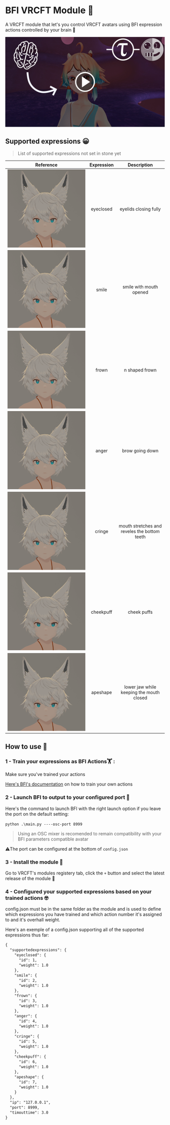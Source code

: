 # BFI VRCFT Module 🧠

A VRCFT module that let's you control VRCFT avatars using BFI expression actions controlled by your brain 🧠

[![Watch the video](media/BFI_VRCFT_thumbnail.png)](https://youtu.be/YbaF6A0G3T8)


## Supported expressions 😀

>List of supported expressions not set in stone yet

| Reference                                           | Expression          | Description                                               |
|:---:                                                | :-------------:     |    :-------------:                                        |
| <img src="media/eyeclosed.gif" alt="eyeclosed"/> | eyeclosed           |  eyelids closing fully                                    |
| <img src="media/smile.gif" alt="smile"/>         | smile               | smile with mouth opened                                   |
| <img src="media/frown.gif" alt="frown"/>         | frown               | n shaped frown                                            |
| <img src="media/anger.gif" alt="anger"/>         | anger               | brow going down                                           |
| <img src="media/cringe.gif" alt="cringe"/>       | cringe              | mouth stretches and reveles the bottom teeth              |
| <img src="media/cheekpuff.gif" alt="cheekpuff"/> | cheekpuff           | cheek puffs                                               |
| <img src="media/apeshape.gif" alt="apeshape"/>   | apeshape            | lower jaw while keeping the mouth closed                  |

## How to use 🤔

### 1 - Train your expressions as BFI Actions🏋️ :

Make sure you've trained your actions

[Here's BFI's documentation](https://github.com/ChilloutCharles/BrainFlowsIntoVRChat/wiki/Action-Classification-Instructions) on how to train your own actions



### 2 - Launch BFI to output to your configured port 💨

Here's the command to launch BFI with the right launch option if you leave the port on the default setting:

`python .\main.py ----osc-port 8999`

>Using an OSC mixer is recomended to remain compatibility with your BFI parameters compatible avatar

⚠️The port can be configured at the bottom of `config.json`

### 3 - Install the module 📁

Go to VRCFT's modules registery tab, click the `+` button and select the latest release of the module 📁

### 4 - Configured your supported expressions based on your trained actions 🤓

config.json must be in the same folder as the module and is used to define which expressions you have trained and which action number it's assigned to and it's overhall weight.

Here's an exemple of a config.json supporting all of the supported expressions thus far:


```
{
  "supportedexpressions": {
    "eyeclosed": {
      "id": 1,
      "weight": 1.0
    },
    "smile": {
      "id": 2,
      "weight": 1.0
    },
    "frown": {
      "id": 3,
      "weight": 1.0
    },
    "anger": {
      "id": 4,
      "weight": 1.0
    },
    "cringe": {
      "id": 5,
      "weight": 1.0
    },
    "cheekpuff": {
      "id": 6,
      "weight": 1.0
    },
    "apeshape": {
      "id": 7,
      "weight": 1.0
    }
  },
  "ip": "127.0.0.1",
  "port": 8999,
  "timouttime": 3.0
}
```


